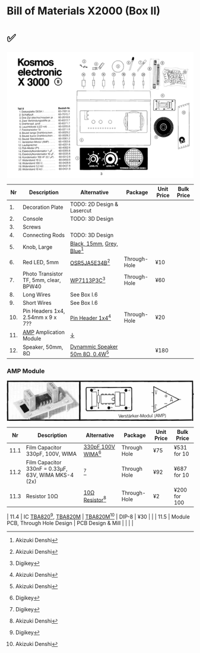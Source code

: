 # Bill of Materials X2000 (Box II)

# ✅

![](images/Box_II.jpg)

| Nr  | Description            | Alternative            | Package                | Unit Price             |  Bulk Price            |
| --- | ---------------------- | ---------------------- | ---------------------- | ---------------------- | ---------------------- |
| 1.  | Decoration Plate       | TODO: 2D Design & Lasercut | | | |
| 2.  | Console                | TODO: 3D Design | | | |
| 3.  | Screws                 | | | | |
| 4.  | Connecting Rods        | TODO: 3D Design | | | |
| 5.  | Knob, Large            | [Black, 15mm](https://akizukidenshi.com/catalog/g/gP-00253/), [Grey, Blue](https://akizukidenshi.com/catalog/g/gP-06091/)[^1] | | | |
| 6.  | Red LED, 5mm           | [OSR5JA5E34B](https://akizukidenshi.com/catalog/g/gI-12605/)[^1] | Through-Hole | ¥10 | |
| 7.  | Photo Transistor TF, 5mm, clear, BPW40| [WP7113P3C](https://www.digikey.jp/en/products/detail/kingbright/WP7113P3C/7318904)[^2] | Through-Hole | ¥60 | |
| 8.  | Long Wires             | See Box I.6 | | | |
| 9.  | Short Wires            | See Box I.6 | | | |
| 10. | Pin Headers 1x4, 2.54mm x 9 x 7??| [Pin Header 1x4](https://akizukidenshi.com/catalog/g/gC-10099/)[^1] | Through-Hole | ¥20 |  |
| 11. | [AMP](https://www.rigert.com/ee-wiki/index.php/KOSMOS_Verstärker-Modul) Amplication Module | [↓](#amp-module) | | | |
| 12. | Speaker, 50mm, 8Ω | [Dynammic Speaker 50m 8Ω, 0.4W](https://akizukidenshi.com/catalog/g/gP-09013/)[^1] | | ¥180 | |

### AMP Module

![](images/AMP.jpg)

| Nr  | Description            | Alternative            | Package                | Unit Price             |  Bulk Price            |
| --- | ---------------------- | ---------------------- | ---------------------- | ---------------------- | ---------------------- |
| 11.1 | Film Capacitor 330pF, 100V, WIMA | [330pF 100V WIMA](https://www.digikey.jp/en/products/detail/wima/FKP2D003301D00JSSD/9370185)[^2] | Through Hole | ¥75| ¥531 for 10 |
| 11.2 | Film Capacitor 330nF = 0.33µF, 63V, WIMA MKS-4 (2x) | [](https://www.digikey.jp/en/products/detail/epcos---tdk-electronics/B32520C1334J000/592733)[^2] | Through Hole | ¥92 | ¥687 for 10 |
| 11.3 | Resistor 10Ω | [10Ω Resistor](https://akizukidenshi.com/catalog/g/gR-07948/)[^1] | Through-Hole | ¥2 | ¥200 for 100 |

| 11.4 | IC [TBA820](https://www.digikey.jp/en/products/detail/stmicroelectronics/TBA820M/634789?s=N4IgTCBcDaICoCECCAOMAGAsiAugXyA)[^2], [TBA820M](https://www.st.com/resource/en/datasheet/cd00000118.pdf) | [TBA820M](https://akizukidenshi.com/catalog/g/gI-17301/)[^1] | DIP-8 | ¥30 |  |
| 11.5 | Module PCB, Through Hole Design | PCB Design & Mill | | | |

[^1]: Akizuki Denshi
[^2]: Digikey
